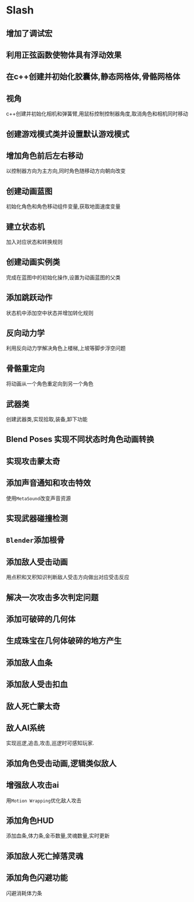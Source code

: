 # Slash

## 增加了调试宏

## 利用正弦函数使物体具有浮动效果

## 在c++创建并初始化胶囊体,静态网格体,骨骼网格体

## 视角

c++创建并初始化相机和弹簧臂,用鼠标控制控制器角度,取消角色和相机同时移动

## 创建游戏模式类并设置默认游戏模式

## 增加角色前后左右移动

以控制器方向为主方向,同时角色随移动方向朝向改变

## 创建动画蓝图

初始化角色和角色移动组件变量,获取地面速度变量

## 建立状态机

加入对应状态和转换规则

## 创建动画实例类

完成在蓝图中的初始化操作,设置为动画蓝图的父类

## 添加跳跃动作

状态机中添加空中状态并增加转化规则

## 反向动力学

利用反向动力学解决角色上楼梯,上坡等脚步浮空问题

## 骨骼重定向

将动画从一个角色重定向到另一个角色

## 武器类

创建武器类,实现拾取,装备,卸下功能

## Blend Poses 实现不同状态时角色动画转换

## 实现攻击蒙太奇

## 添加声音通知和攻击特效

使用`MetaSound`改变声音资源

## 实现武器碰撞检测

## `Blender`添加根骨

## 添加敌人受击动画

用点积和叉积知识判断敌人受击方向做出对应受击反应

## 解决一次攻击多次判定问题

## 添加可破碎的几何体

## 生成珠宝在几何体破碎的地方产生

## 添加敌人血条

## 添加敌人受击扣血

## 敌人死亡蒙太奇

## 敌人AI系统
实现巡逻,追击,攻击,巡逻时可感知玩家.

## 添加角色受击动画,逻辑类似敌人

## 增强敌人攻击ai
用`Motion Wrapping`优化敌人攻击

## 添加角色HUD
添加血条,体力条,金币数量,灵魂数量,实时更新

## 添加敌人死亡掉落灵魂

## 添加角色闪避功能
闪避消耗体力条